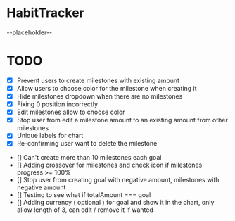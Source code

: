 # HabitTracker

--placeholder--

# TODO

- [x] Prevent users to create milestones with existing amount
- [x] Allow users to choose color for the milestone when creating it
- [x] Hide milestones dropdown when there are no milestones
- [x] Fixing 0 position incorrectly
- [x] Edit milestones allow to choose color
- [x] Stop user from edit a milestone amount to an existing amount from other milestones
- [x] Unique labels for chart
- [x] Re-confirming user want to delete the milestone
- [] Can't create more than 10 milestones each goal
- [] Adding crossover for milestones and check icon if milestones progress >= 100%
- [] Stop user from creating goal with negative amount, milestones with negative amount
- [] Testing to see what if totalAmount === goal
- [] Adding currency ( optional ) for goal and show it in the chart, only allow length of 3, can edit / remove it if wanted
